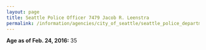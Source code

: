 ```yaml
---
layout: page
title: Seattle Police Officer 7479 Jacob R. Leenstra
permalink: /information/agencies/city_of_seattle/seattle_police_department/copbook/7479/
---
```


**Age as of Feb. 24, 2016:** 35
